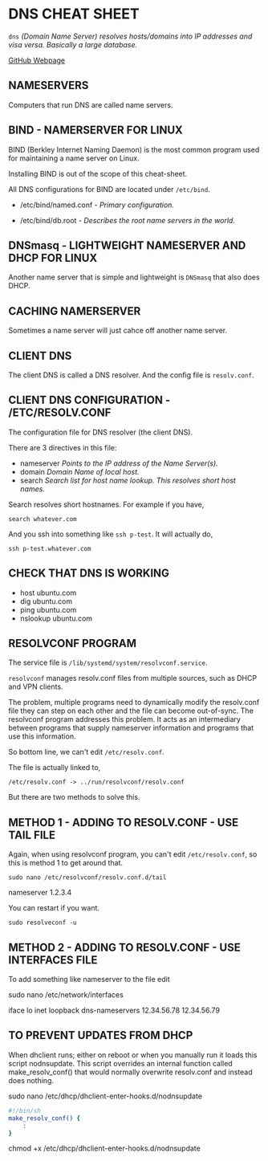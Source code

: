 # DNS CHEAT SHEET

`dns` _(Domain Name Server) resolves hosts/domains into IP addresses
and visa versa.  Basically a large database._

[GitHub Webpage](https://jeffdecola.github.io/my-cheat-sheets/)

## NAMESERVERS

Computers that run DNS are called name servers.

## BIND - NAMERSERVER FOR LINUX

BIND (Berkley Internet Naming Daemon) is the most common
program used for maintaining a name server on Linux.

Installing BIND is out of the scope of this cheat-sheet.

All DNS configurations for BIND are located under `/etc/bind`.

* /etc/bind/named.conf - _Primary configuration._

* /etc/bind/db.root -  _Describes the root name servers in the world._

## DNSmasq - LIGHTWEIGHT NAMESERVER AND DHCP FOR LINUX

Another name server that is simple and lightweight is
`DNSmasq` that also does DHCP.

## CACHING NAMERSERVER

Sometimes a name server will just cahce off another name server.

## CLIENT DNS

The client DNS is called a DNS resolver.  And the config file is
`resolv.conf`.

## CLIENT DNS CONFIGURATION - /ETC/RESOLV.CONF

The configuration file for DNS resolver (the client DNS).

There are 3 directives in this file:

* nameserver _Points to the IP address of the Name Server(s)._
* domain     _Domain Name of local host._
* search     _Search list for host name lookup.  This resolves short host names._

Search resolves short hostnames. For example if you have,

`search whatever.com`

And you ssh into something like `ssh p-test`.  It will actually do,

`ssh p-test.whatever.com`

## CHECK THAT DNS IS WORKING

* host ubuntu.com
* dig ubuntu.com
* ping ubuntu.com
* nslookup ubuntu.com

## RESOLVCONF PROGRAM 

The service file is `/lib/systemd/system/resolvconf.service`.

`resolvconf` manages resolv.conf files from multiple sources,
such as DHCP and VPN clients.

The problem, multiple programs need to dynamically modify
the resolv.conf file they can step on each other and the
file can become out-of-sync. The resolvconf program addresses
this problem. It acts as an intermediary between programs that supply
nameserver information and programs that use this information.

So bottom line, we can't edit `/etc/resolv.conf`.

The file is actually linked to,

`/etc/resolv.conf -> ../run/resolvconf/resolv.conf`

But there are two methods to solve this.

## METHOD 1 - ADDING TO RESOLV.CONF - USE TAIL FILE

Again, when using resolvconf program, you can't edit
`/etc/resolv.conf`, so this is method 1 to get around that.

`sudo nano /etc/resolvconf/resolv.conf.d/tail`

nameserver 1.2.3.4

You can restart if you want.

`sudo resolveconf -u`

## METHOD 2 - ADDING TO RESOLV.CONF - USE INTERFACES FILE

To add something like nameserver to the file edit

sudo nano /etc/network/interfaces

iface lo inet loopback
    dns-nameservers 12.34.56.78 12.34.56.79

## TO PREVENT UPDATES FROM DHCP

When dhclient runs; either on reboot or when you
manually run it loads this script nodnsupdate.
This script overrides an internal function called
make_resolv_conf() that would normally overwrite
resolv.conf and instead does nothing.

sudo nano /etc/dhcp/dhclient-enter-hooks.d/nodnsupdate

```bash
#!/bin/sh
make_resolv_conf() {
    :
}
```

chmod +x /etc/dhcp/dhclient-enter-hooks.d/nodnsupdate
